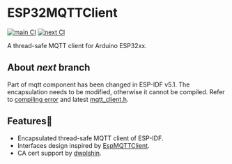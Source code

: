 # ESP32MQTTClient

[![main CI](https://github.com/cyijun/ESP32MQTTClient/actions/workflows/ci4main.yml/badge.svg?branch=main)](https://github.com/cyijun/ESP32MQTTClient/actions/workflows/ci4main.yml)
[![next CI](https://github.com/cyijun/ESP32MQTTClient/actions/workflows/ci4next.yml/badge.svg?branch=main)](https://github.com/cyijun/ESP32MQTTClient/actions/workflows/ci4next.yml)

A thread-safe MQTT client for Arduino ESP32xx.

## About *next* branch

Part of mqtt component has been changed in ESP-IDF v5.1. The encapsulation needs to be modified, otherwise it cannot be compiled. Refer to [compiling error](https://github.com/cyijun/ESP32MQTTClient/actions/runs/7595202860/job/20687511391) and latest [mqtt_client.h](https://github.com/espressif/esp-mqtt/blob/master/include/mqtt_client.h).

## Features🦄

- Encapsulated thread-safe MQTT client of ESP-IDF.
- Interfaces design inspired by [EspMQTTClient](https://github.com/plapointe6/EspMQTTClient).
- CA cert support by [dwolshin](https://github.com/dwolshin).

